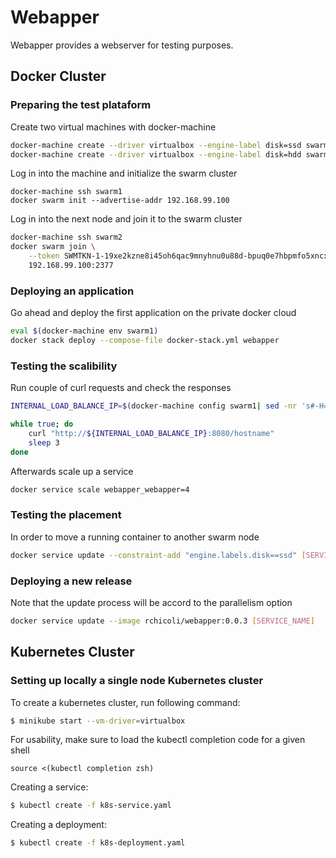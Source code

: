 # Webapper

Webapper provides a webserver for testing purposes.

## Docker Cluster

### Preparing the test plataform

Create two virtual machines with docker-machine  

```bash
docker-machine create --driver virtualbox --engine-label disk=ssd swarm1
docker-machine create --driver virtualbox --engine-label disk=hdd swarm2
```

Log in into the machine and initialize the swarm cluster

```
docker-machine ssh swarm1
docker swarm init --advertise-addr 192.168.99.100
```

Log in into the next node and join it to the swarm cluster

```bash
docker-machine ssh swarm2
docker swarm join \
    --token SWMTKN-1-19xe2kzne8i45oh6qac9mnyhnu0u88d-bpuq0e7hbpmfo5xncxs1 \
    192.168.99.100:2377
```

### Deploying an application

Go ahead and deploy the first application on the private docker cloud

```bash
eval $(docker-machine env swarm1)
docker stack deploy --compose-file docker-stack.yml webapper
```

### Testing the scalibility

Run couple of curl requests and check the responses

```bash
INTERNAL_LOAD_BALANCE_IP=$(docker-machine config swarm1| sed -nr 's#-H=tcp://(.*):.*#\1#p')

while true; do
    curl "http://${INTERNAL_LOAD_BALANCE_IP}:8080/hostname"
    sleep 3
done
```

Afterwards scale up a service

```bash
docker service scale webapper_webapper=4
```

### Testing the placement

In order to move a running container to another swarm node

```bash
docker service update --constraint-add "engine.labels.disk==ssd" [SERVICE_ID]
```

### Deploying a new release

Note that the update process will be accord to the parallelism option 

```bash
docker service update --image rchicoli/webapper:0.0.3 [SERVICE_NAME]
```

## Kubernetes Cluster

### Setting up locally a single node Kubernetes cluster

To create a kubernetes cluster, run following command:

```bash
$ minikube start --vm-driver=virtualbox
```

For usability, make sure to load the kubectl completion code for a given shell

```
source <(kubectl completion zsh)
```

Creating a service:

```bash
$ kubectl create -f k8s-service.yaml
```

Creating a deployment:

```bash
$ kubectl create -f k8s-deployment.yaml
```
